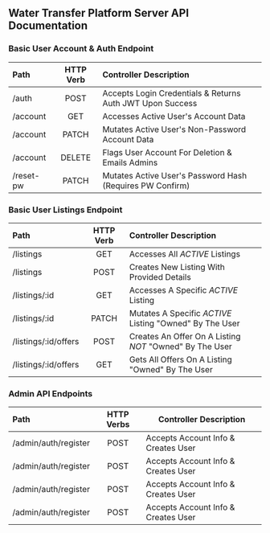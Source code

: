 ## Water Transfer Platform Server API Documentation

### Basic User Account & Auth Endpoint
| **Path**  | **HTTP Verb** |               **Controller Description**                  |
| :-------- | :-----------: | :-------------------------------------------------------- |
| /auth     |     POST      | Accepts Login Credentials & Returns Auth JWT Upon Success |
| /account  |     GET       | Accesses Active User's Account Data                       |
| /account  |     PATCH     | Mutates Active User's Non-Password Account Data           |
| /account  |     DELETE    | Flags User Account For Deletion & Emails Admins           |
| /reset-pw |     PATCH     | Mutates Active User's Password Hash (Requires PW Confirm) |

### Basic User Listings Endpoint
|       **Path**       | **HTTP Verb** |                  **Controller Description**                    |
| :------------------- | :-----------: | :------------------------------------------------------------- |
| /listings            |     GET       | Accesses All *ACTIVE* Listings                                 |
| /listings            |     POST      | Creates New Listing With Provided Details                      |
| /listings/:id        |     GET       | Accesses A Specific *ACTIVE* Listing                           |
| /listings/:id        |     PATCH     | Mutates A Specific *ACTIVE* Listing "Owned" By The User        |
| /listings/:id/offers |     POST      | Creates An Offer On A Listing *NOT* "Owned" By The User        |
| /listings/:id/offers |     GET       | Gets All Offers On A Listing "Owned" By The User               |

### Admin API Endpoints
|    **Path**           | **HTTP Verbs** |               **Controller Description**                  |
| :-------------------- | :------------: | --------------------------------------------------------- |
| /admin/auth/register  |      POST      | Accepts Account Info & Creates User                       |
| /admin/auth/register  |      POST      | Accepts Account Info & Creates User                       |
| /admin/auth/register  |      POST      | Accepts Account Info & Creates User                       |
| /admin/auth/register  |      POST      | Accepts Account Info & Creates User                       |
